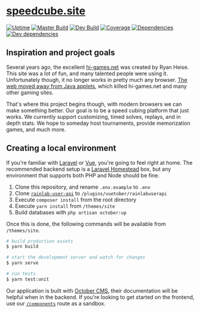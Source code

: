 # [speedcube.site](https://speedcube.site)

[![Uptime](https://img.shields.io/uptimerobot/ratio/7/m781868813-fbc9defa79cd3ab6d0c548ef.svg?style=flat)](https://uptimerobot.com/dashboard.php#781868813)
[![Master Build](https://img.shields.io/circleci/project/github/scottbedard/speedcube.site/master.svg?label=master)](https://circleci.com/gh/scottbedard/speedcube.site/tree/master)
[![Dev Build](https://img.shields.io/circleci/project/github/scottbedard/speedcube.site/dev.svg?label=dev)](https://circleci.com/gh/scottbedard/speedcube.site/tree/dev)
[![Coverage](https://img.shields.io/codecov/c/github/scottbedard/speedcube.site/master.svg)](https://codecov.io/gh/scottbedard/speedcube.site)
[![Dependencies](https://img.shields.io/david/scottbedard/speedcube.site.svg?path=themes%2Fsite&style=flat)](https://david-dm.org/scottbedard/speedcube.site?path=themes%2Fsite)
[![Dev dependencies](https://img.shields.io/david/dev/scottbedard/speedcube.site.svg?path=themes%2Fsite)](https://david-dm.org/scottbedard/speedcube.site?path=themes%2Fsite&type=dev)

## Inspiration and project goals

Several years ago, the excellent [hi-games.net](http://hi-games.net/) was created by Ryan Heise. This site was a lot of fun, and many talented people were using it. Unfortunately though, it no longer works in pretty much any browser. [The web moved away from Java applets](https://blogs.oracle.com/java-platform-group/moving-to-a-plugin-free-web), which killed hi-games.net and many other gaming sites.

That's where this project begins though, with modern browsers we can make something better. Our goal is to be a speed cubing platform that just works. We currently support customizing, timed solves, replays, and in depth stats. We hope to someday host tournaments, provide memorization games, and much more.

## Creating a local environment

If you're familiar with [Laravel](https://laravel.com) or [Vue](https://vuejs.org), you're going to feel right at home. The recommended backend setup is a [Laravel Homestead](https://laravel.com/docs/homestead) box, but any environment that supports both PHP and Node should be fine.

1. Clone this repository, and rename `.env.example` to `.env`
2. Clone [`rainlab-user-api`](https://github.com/vuetober/rainlab-user-api) to `/plugins/vuetober/rainlabuserapi`
3. Execute `composer install` from the root directory
4. Execute `yarn install` from `/themes/site`
5. Build databases with `php artisan october:up`

Once this is done, the following commands will be available from `/themes/site`.

```bash
# build production assets
$ yarn build

# start the development server and watch for changes
$ yarn serve

# run tests
$ yarn test:unit
```

Our application is built with [October CMS](https://octobercms.com), their documentation will be helpful when in the backend. If you're looking to get started on the frontend, use our [`/components`](https://speedcube.site/components) route as a sandbox.

